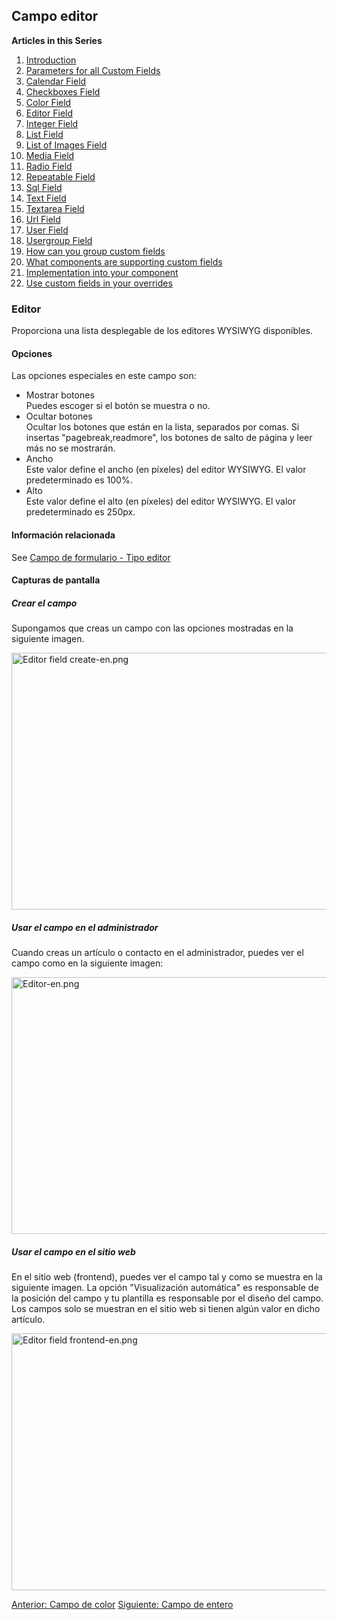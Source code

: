<!-- Filename: J3.x:Adding_custom_fields/Editor_Field / Display title: Agregar campos personalizados - Campo de editor -->

## Campo editor

**Articles in this Series**

1.  [Introduction](https://docs.joomla.org/J3.x:Adding_custom_fields "Special:MyLanguage/J3.x:Adding custom fields")
2.  [Parameters for all Custom
    Fields](https://docs.joomla.org/J3.x:Adding_custom_fields/Parameters_for_all_Custom_Fields "Special:MyLanguage/J3.x:Adding custom fields/Parameters for all Custom Fields")
3.  [Calendar
    Field](https://docs.joomla.org/J3.x:Adding_custom_fields/Calendar_Field "Special:MyLanguage/J3.x:Adding custom fields/Calendar Field")
4.  [Checkboxes
    Field](https://docs.joomla.org/J3.x:Adding_custom_fields/Checkboxes_Field "Special:MyLanguage/J3.x:Adding custom fields/Checkboxes Field")
5.  [Color
    Field](https://docs.joomla.org/J3.x:Adding_custom_fields/Color_Field "Special:MyLanguage/J3.x:Adding custom fields/Color Field")
6.  [Editor
    Field](https://docs.joomla.org/J3.x:Adding_custom_fields/Editor_Field "Special:MyLanguage/J3.x:Adding custom fields/Editor Field")
7.  [Integer
    Field](https://docs.joomla.org/J3.x:Adding_custom_fields/Integer_Field "Special:MyLanguage/J3.x:Adding custom fields/Integer Field")
8.  [List
    Field](https://docs.joomla.org/J3.x:Adding_custom_fields/List_Field "Special:MyLanguage/J3.x:Adding custom fields/List Field")
9.  [List of Images
    Field](https://docs.joomla.org/J3.x:Adding_custom_fields/ListOfImages_Field "Special:MyLanguage/J3.x:Adding custom fields/ListOfImages Field")
10. [Media
    Field](https://docs.joomla.org/J3.x:Adding_custom_fields/Media_Field "Special:MyLanguage/J3.x:Adding custom fields/Media Field")
11. [Radio
    Field](https://docs.joomla.org/J3.x:Adding_custom_fields/Radio_Field "Special:MyLanguage/J3.x:Adding custom fields/Radio Field")
12. [Repeatable
    Field](https://docs.joomla.org/J3.x:Adding_custom_fields/Repeatable_Field "Special:MyLanguage/J3.x:Adding custom fields/Repeatable Field")
13. [Sql
    Field](https://docs.joomla.org/J3.x:Adding_custom_fieldshttps://docs.joomla.org/J3.x:Adding%20custom%20fields/Sql%20Field)
14. [Text
    Field](https://docs.joomla.org/J3.x:Adding_custom_fields/Text_Field "Special:MyLanguage/J3.x:Adding custom fields/Text Field")
15. [Textarea
    Field](https://docs.joomla.org/J3.x:Adding_custom_fields/Textarea_Field "Special:MyLanguage/J3.x:Adding custom fields/Textarea Field")
16. [Url
    Field](https://docs.joomla.org/J3.x:Adding_custom_fields/Url_Field "Special:MyLanguage/J3.x:Adding custom fields/Url Field")
17. [User
    Field](https://docs.joomla.org/J3.x:Adding_custom_fields/User_Field "Special:MyLanguage/J3.x:Adding custom fields/User Field")
18. [Usergroup
    Field](https://docs.joomla.org/J3.x:Adding_custom_fields/Usergroup_Field "Special:MyLanguage/J3.x:Adding custom fields/Usergroup Field")
19. [How can you group custom
    fields](https://docs.joomla.org/J3.x:Adding_custom_fields/How%CC%9E_can_you_group_custom_fields "Special:MyLanguage/J3.x:Adding custom fields/How̞ can you group custom fields")
20. [What components are supporting custom
    fields](https://docs.joomla.org/J3.x:Adding_custom_fields/What_components_are_supporting_custom_fields "Special:MyLanguage/J3.x:Adding custom fields/What components are supporting custom fields")
21. [Implementation into your
    component](https://docs.joomla.org/J3.x:Adding_custom_fields/Implement_into_your_component "Special:MyLanguage/J3.x:Adding custom fields/Implement into your component")
22. [Use custom fields in your
    overrides](https://docs.joomla.org/J3.x:Adding_custom_fields/Overrides "Special:MyLanguage/J3.x:Adding custom fields/Overrides")

### Editor

Proporciona una lista desplegable de los editores WYSIWYG disponibles.

#### Opciones

Las opciones especiales en este campo son:

- Mostrar botones  
  Puedes escoger si el botón se muestra o no.
- Ocultar botones  
  Ocultar los botones que están en la lista, separados por comas. Si
  insertas "pagebreak,readmore", los botones de salto de página y leer
  más no se mostrarán.
- Ancho  
  Este valor define el ancho (en píxeles) del editor WYSIWYG. El valor
  predeterminado es 100%.
- Alto  
  Este valor define el alto (en píxeles) del editor WYSIWYG. El valor
  predeterminado es 250px.

#### Información relacionada

See [Campo de formulario - Tipo
editor](https://docs.joomla.org/Editors_form_field_type "Special:MyLanguage/Editors form field type")

#### Capturas de pantalla

##### Crear el campo

Supongamos que creas un campo con las opciones mostradas en la siguiente
imagen.

<img
src="https://docs.joomla.org/images/thumb/5/55/Editor_field_create-en.png/800px-Editor_field_create-en.png"
decoding="async"
srcset="https://docs.joomla.org/images/thumb/5/55/Editor_field_create-en.png/1200px-Editor_field_create-en.png 1.5x, https://docs.joomla.org/images/5/55/Editor_field_create-en.png 2x"
data-file-width="1291" data-file-height="663" width="800" height="411"
alt="Editor field create-en.png" />

##### Usar el campo en el administrador

Cuando creas un artículo o contacto en el administrador, puedes ver el
campo como en la siguiente imagen:

<img
src="https://docs.joomla.org/images/thumb/1/10/Editor-en.png/800px-Editor-en.png"
decoding="async"
srcset="https://docs.joomla.org/images/thumb/1/10/Editor-en.png/1200px-Editor-en.png 1.5x, https://docs.joomla.org/images/1/10/Editor-en.png 2x"
data-file-width="1291" data-file-height="663" width="800" height="411"
alt="Editor-en.png" />

##### Usar el campo en el sitio web

En el sitio web (frontend), puedes ver el campo tal y como se muestra en
la siguiente imagen. La opción "Visualización automática" es responsable
de la posición del campo y tu plantilla es responsable por el diseño del
campo.  
Los campos solo se muestran en el sitio web si tienen algún valor en
dicho artículo.

<img
src="https://docs.joomla.org/images/thumb/a/a6/Editor_field_frontend-en.png/800px-Editor_field_frontend-en.png"
decoding="async"
srcset="https://docs.joomla.org/images/thumb/a/a6/Editor_field_frontend-en.png/1200px-Editor_field_frontend-en.png 1.5x, https://docs.joomla.org/images/a/a6/Editor_field_frontend-en.png 2x"
data-file-width="1291" data-file-height="663" width="800" height="411"
alt="Editor field frontend-en.png" />

<a href="https://docs.joomla.org/J3.x:Adding_custom_fields/Color_Field"
id="content-button" class="button expand success">Anterior: Campo de
color</a> <a
href="https://docs.joomla.org/J3.x:Adding_custom_fields/Integer_Field"
id="content-button" class="button expand">Siguiente: Campo de entero</a>
